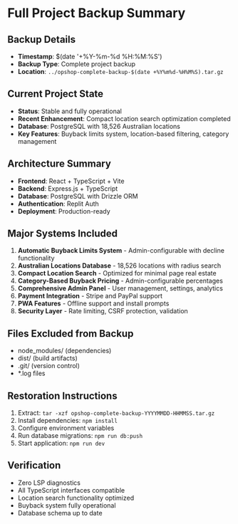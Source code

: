 # Full Project Backup Summary

## Backup Details
- **Timestamp**: $(date '+%Y-%m-%d %H:%M:%S')
- **Backup Type**: Complete project backup
- **Location**: `../opshop-complete-backup-$(date +%Y%m%d-%H%M%S).tar.gz`

## Current Project State
- **Status**: Stable and fully operational
- **Recent Enhancement**: Compact location search optimization completed
- **Database**: PostgreSQL with 18,526 Australian locations
- **Key Features**: Buyback limits system, location-based filtering, category management

## Architecture Summary
- **Frontend**: React + TypeScript + Vite
- **Backend**: Express.js + TypeScript 
- **Database**: PostgreSQL with Drizzle ORM
- **Authentication**: Replit Auth
- **Deployment**: Production-ready

## Major Systems Included
1. **Automatic Buyback Limits System** - Admin-configurable with decline functionality
2. **Australian Locations Database** - 18,526 locations with radius search
3. **Compact Location Search** - Optimized for minimal page real estate
4. **Category-Based Buyback Pricing** - Admin-configurable percentages
5. **Comprehensive Admin Panel** - User management, settings, analytics
6. **Payment Integration** - Stripe and PayPal support
7. **PWA Features** - Offline support and install prompts
8. **Security Layer** - Rate limiting, CSRF protection, validation

## Files Excluded from Backup
- node_modules/ (dependencies)
- dist/ (build artifacts) 
- .git/ (version control)
- *.log files

## Restoration Instructions
1. Extract: `tar -xzf opshop-complete-backup-YYYYMMDD-HHMMSS.tar.gz`
2. Install dependencies: `npm install`
3. Configure environment variables
4. Run database migrations: `npm run db:push`
5. Start application: `npm run dev`

## Verification
- Zero LSP diagnostics
- All TypeScript interfaces compatible
- Location search functionality optimized
- Buyback system fully operational
- Database schema up to date